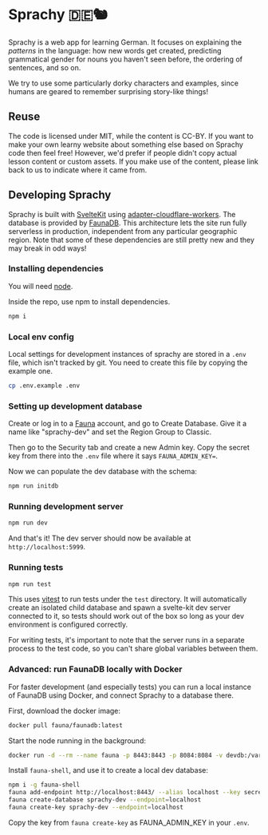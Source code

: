 # Sprachy 🇩🇪🐿

Sprachy is a web app for learning German. It focuses on explaining the _patterns_ in the language: how new words get created, predicting grammatical gender for nouns you haven't seen before, the ordering of sentences, and so on.

We try to use some particularly dorky characters and examples, since humans are geared to remember surprising story-like things!

## Reuse

The code is licensed under MIT, while the content is CC-BY. If you want to make your own learny website about something else based on Sprachy code then feel free! However, we'd prefer if people didn't copy actual lesson content or custom assets. If you make use of the content, please link back to us to indicate where it came from.

## Developing Sprachy

Sprachy is built with [SvelteKit](https://kit.svelte.dev/docs/introduction) using [adapter-cloudflare-workers](https://github.com/sveltejs/kit/tree/master/packages/adapter-cloudflare-workers). The database is provided by [FaunaDB](https://fauna.com/). This architecture lets the site run fully serverless in production, independent from any particular geographic region. Note that some of these dependencies are still pretty new and they may break in odd ways!

### Installing dependencies

You will need [node](https://nodejs.org/en/).

Inside the repo, use npm to install dependencies.

```sh
npm i
```

### Local env config

Local settings for development instances of sprachy are stored in a `.env` 
file, which isn't tracked by git. You need to create this file by copying the
example one.

```sh
cp .env.example .env
```

### Setting up development database

Create or log in to a [Fauna](https://fauna.com/) account, and go to Create
Database. Give it a name like "sprachy-dev" and set the Region Group to
Classic.

Then go to the Security tab and create a new Admin key. Copy the secret key
from there into the `.env` file where it says `FAUNA_ADMIN_KEY=`.

Now we can populate the dev database with the schema:

```sh
npm run initdb
```

### Running development server

```sh
npm run dev
```

And that's it! The dev server should now be available at `http://localhost:5999`.

### Running tests

```sh
npm run test
```

This uses [vitest](https://vitest.dev/) to run tests under the `test` directory.
It will automatically create an isolated child database and spawn a svelte-kit
dev server connected to it, so tests should work out of the box so long as your
dev environment is configured correctly.

For writing tests, it's important to note that the server runs in a
separate process to the test code, so you can't share global variables
between them.

### Advanced: run FaunaDB locally with Docker

For faster development (and especially tests) you can run a local instance of FaunaDB
using Docker, and connect Sprachy to a database there.

First, download the docker image:

```sh
docker pull fauna/faunadb:latest
```

Start the node running in the background:

```sh
docker run -d --rm --name fauna -p 8443:8443 -p 8084:8084 -v devdb:/var/lib/fauna fauna/faunadb
```

Install `fauna-shell`, and use it to create a local dev database:

```sh
npm i -g fauna-shell
fauna add-endpoint http://localhost:8443/ --alias localhost --key secret
fauna create-database sprachy-dev --endpoint=localhost
fauna create-key sprachy-dev --endpoint=localhost
```

Copy the key from `fauna create-key` as FAUNA_ADMIN_KEY in your `.env`.

